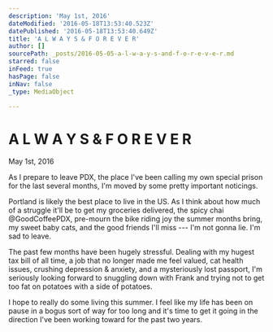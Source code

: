 ```yaml
---
description: 'May 1st, 2016'
dateModified: '2016-05-18T13:53:40.523Z'
datePublished: '2016-05-18T13:53:40.649Z'
title: 'A L W A Y S & F O R E V E R'
author: []
sourcePath: _posts/2016-05-05-a-l-w-a-y-s-and-f-o-r-e-v-e-r.md
starred: false
inFeed: true
hasPage: false
inNav: false
_type: MediaObject

---
```

# A L W A Y S & F O R E V E R

May 1st, 2016

As I prepare to leave PDX, the place I've been calling my own special prison for the last several months, I'm moved by some pretty important noticings.

Portland is likely the best place to live in the US. As I think about how much of a struggle it'll be to get my groceries delivered, the spicy chai @GoodCoffeePDX, pre-mourn the bike riding joy the summer months bring, my sweet baby cats, and the good friends I'll miss --- I'm not gonna lie. I'm sad to leave.

The past few months have been hugely stressful. Dealing with my hugest tax bill of all time, a job that no longer made me feel valued, cat health issues, crushing depression & anxiety, and a mysteriously lost passport, I'm seriously looking forward to snuggling down with Frank and trying not to get too fat on potatoes with a side of potatoes.

I hope to really do some living this summer. I feel like my life has been on pause in a bogus sort of way for too long and it's time to get it going in the direction I've been working toward for the past two years.